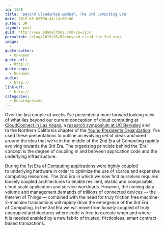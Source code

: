 ```yaml
---
id: 1138
title: 'Beyond Cloud&nbsp;&mdash; The 3rd Computing Era'
date: 2015-05-09T08:44:14+00:00
author: JM
layout: post
guid: http://www.adamalthus.com/?p=1138
permalink: /blog/2015/05/09/beyond-cloud-the-3rd-era/
image:
  - 
quote-author:
  - Unknown
quote-url:
  - http://
quote-copy:
  - Unknown
audio:
  - http://
link-url:
  - http://
categories:
  - Uncategorized
---
```

Over the last couple of&nbsp;weeks I&rsquo;ve presented a&nbsp;more forward looking view of&nbsp;what lies beyond our current conception of&nbsp;cloud computing at <a href="http://www.adamalthus.com/wp-content/uploads/2015/05/The-3rd-Era-Enabling-A-Composable-Future-Final.pdf" target="_blank">CloudConnect in&nbsp;Las Vegas</a>, a <a href="http://www.adamalthus.com/wp-content/uploads/2015/05/Beyond-Cloud.pdf" target="_blank">research symposium at&nbsp;UC Berkeley</a> and to&nbsp;the Northern California chapter of&nbsp;the <a href="http://www.adamalthus.com/wp-content/uploads/2015/05/Beyond-Cloud1.pdf" target="_blank">Young Presidents Organization</a>. I&rsquo;ve used these presentations to&nbsp;outline an&nbsp;evolving set of&nbsp;ideas anchored around the idea that we&rsquo;re in&nbsp;the middle of&nbsp;the 2nd Era of&nbsp;Computing rapidly evolving towards the 3rd Era. The organizing principle behind the 'Era' concept is&nbsp;the degree of&nbsp;coupling in&nbsp;and between application code and the underlying infrastructure. <!--more-->

During the 1st Era of&nbsp;Computing applications were tightly coupled to&nbsp;underlying hardware in&nbsp;order to&nbsp;optimize the use of&nbsp;scarce and expensive computing resources. The 2nd Era in&nbsp;which we&nbsp;now find ourselves requires loosely coupled architectures to&nbsp;enable resilient, elastic and composable, cloud scale application and service workloads. However, the coming data volume and management demands of&nbsp;trillions of&nbsp;connected devices&nbsp;&mdash; the Internet of&nbsp;Things&nbsp;&mdash; combined with the need for truly friction free machine-2-machine transactions will rapidly drive the emergence of&nbsp;the 3rd Era of&nbsp;Computing. In&nbsp;the 3rd Era we&nbsp;will move from loosely coupled of&nbsp;truly uncoupled architectures where code is&nbsp;free to&nbsp;execute when and where it&nbsp;is&nbsp;needed enabled by&nbsp;a&nbsp;new fabric of&nbsp;trusted, frictionless, smart contract based transactions.
